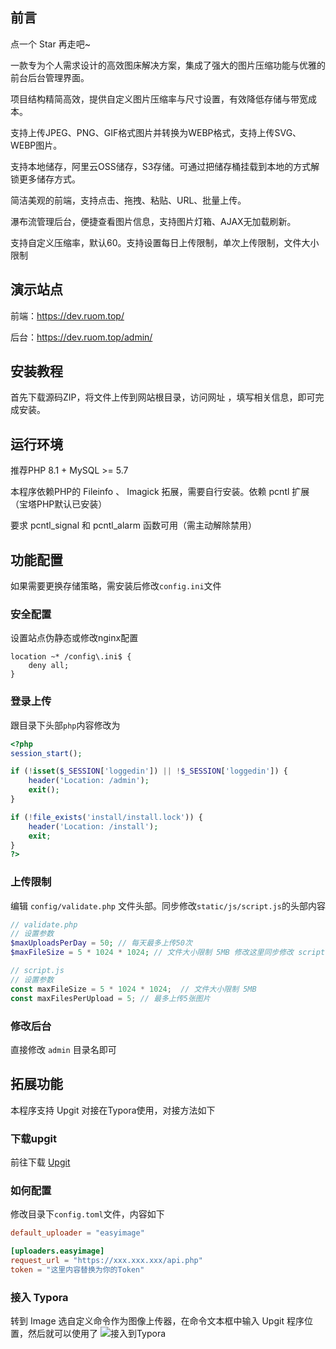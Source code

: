 ## 前言

点一个 Star 再走吧~

一款专为个人需求设计的高效图床解决方案，集成了强大的图片压缩功能与优雅的前台后台管理界面。

项目结构精简高效，提供自定义图片压缩率与尺寸设置，有效降低存储与带宽成本。

支持上传JPEG、PNG、GIF格式图片并转换为WEBP格式，支持上传SVG、WEBP图片。

支持本地储存，阿里云OSS储存，S3存储。可通过把储存桶挂载到本地的方式解锁更多储存方式。

简洁美观的前端，支持点击、拖拽、粘贴、URL、批量上传。

瀑布流管理后台，便捷查看图片信息，支持图片灯箱、AJAX无加载刷新。

支持自定义压缩率，默认60。支持设置每日上传限制，单次上传限制，文件大小限制

## 演示站点

前端：https://dev.ruom.top/

后台：https://dev.ruom.top/admin/

## 安装教程

首先下载源码ZIP，将文件上传到网站根目录，访问网址  ，填写相关信息，即可完成安装。

## 运行环境

推荐PHP 8.1 + MySQL >= 5.7

本程序依赖PHP的 Fileinfo 、 Imagick 拓展，需要自行安装。依赖 pcntl 扩展（宝塔PHP默认已安装）

要求 pcntl_signal 和 pcntl_alarm 函数可用（需主动解除禁用）

## 功能配置

如果需要更换存储策略，需安装后修改`config.ini`文件


### 安全配置

设置站点伪静态或修改nginx配置
```
location ~* /config\.ini$ {
    deny all;
}
```
### 登录上传

跟目录下头部`php`内容修改为

```PHP
<?php
session_start();

if (!isset($_SESSION['loggedin']) || !$_SESSION['loggedin']) {
    header('Location: /admin');
    exit();
}

if (!file_exists('install/install.lock')) {
    header('Location: /install');
    exit;
}
?>
```

### 上传限制

编辑 `config/validate.php` 文件头部。同步修改`static/js/script.js`的头部内容
```php
// validate.php
// 设置参数
$maxUploadsPerDay = 50; // 每天最多上传50次
$maxFileSize = 5 * 1024 * 1024; // 文件大小限制 5MB 修改这里同步修改 script.js
```
```js
// script.js
// 设置参数
const maxFileSize = 5 * 1024 * 1024;  // 文件大小限制 5MB
const maxFilesPerUpload = 5; // 最多上传5张图片
```
### 修改后台

直接修改 `admin` 目录名即可

## 拓展功能

本程序支持 Upgit 对接在Typora使用，对接方法如下

### 下载upgit

前往下载 [Upgit](https://alist.ruom.top/%E5%BC%80%E6%BA%90-%E9%A1%B9%E7%9B%AE/PixPro--%E6%8B%A5%E6%9C%89%E5%BC%BA%E5%A4%A7%E5%8E%8B%E7%BC%A9%E7%8E%87%E7%9A%84%E5%BC%80%E6%BA%90%E5%9B%BE%E5%BA%8A/Upgit)

### 如何配置

修改目录下`config.toml`文件，内容如下

```toml
default_uploader = "easyimage"

[uploaders.easyimage]
request_url = "https://xxx.xxx.xxx/api.php"
token = "这里内容替换为你的Token"
```
### 接入 Typora

转到 Image 选自定义命令作为图像上传器，在命令文本框中输入 Upgit 程序位置，然后就可以使用了
![接入到Typora](https://cdn.dusays.com/2022/05/459-2.jpg)
